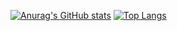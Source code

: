 
[![Anurag's GitHub stats](https://github-readme-stats.vercel.app/api?username=oetiao)](https://github.com/anuraghazra/github-readme-stats)
[![Top Langs](https://github-readme-stats.vercel.app/api/top-langs/?username=oetiao)](https://github.com/anuraghazra/github-readme-stats)
